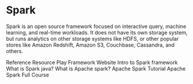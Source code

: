 # Spark

Spark is an open source framework focused on interactive query, machine learning, and real-time workloads. It does not have its own storage system, but runs analytics on other storage systems like HDFS, or other popular stores like Amazon Redshift, Amazon S3, Couchbase, Cassandra, and others.

<ResourceGroupTitle>Reference Resource</ResourceGroupTitle>
<BadgeLink colorScheme='blue' badgeText='Official Website' href='https://www.playframework.com/'>Play Framework Website</BadgeLink>
<BadgeLink colorScheme='yellow' badgeText='Read' href='https://www.baeldung.com/spark-framework-rest-api'>Intro to Spark framework</BadgeLink>
<BadgeLink colorScheme='yellow' badgeText='Read' href='https://www.javatpoint.com/spark-java'>What is Spark java?</BadgeLink>
<BadgeLink colorScheme='yellow' badgeText='Read' href='https://aws.amazon.com/big-data/what-is-spark/'>What is Apache spark?</BadgeLink>
<BadgeLink badgeText='Watch' href='https://youtu.be/znBa13Earms'>Apache Spark Tutorial</BadgeLink>
<BadgeLink badgeText='Watch' href='https://youtu.be/F8pyaR4uQ2g'>Apache Spark Full Course</BadgeLink>